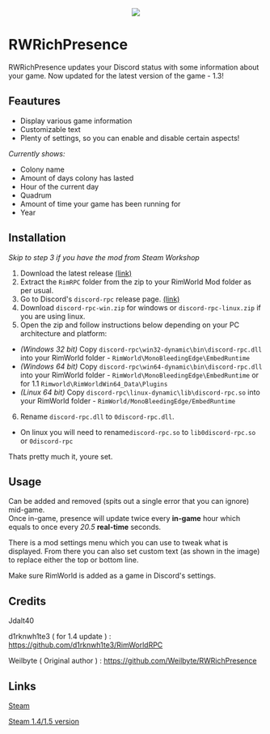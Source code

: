 
<p align="center">
<img src="https://i.imgur.com/0bQFhhY.png">
</p>

# RWRichPresence
RWRichPresence updates your Discord status with some information about your game. Now updated for the latest version of the game - 1.3!

## Feautures

* Display various game information 
* Customizable text 
* Plenty of settings, so you can enable and disable certain aspects!

*Currently shows:*
* Colony name
* Amount of days colony has lasted
* Hour of the current day
* Quadrum
* Amount of time your game has been running for
* Year

## Installation
*Skip to step 3 if you have the mod from Steam Workshop*

1. Download the latest release [(link)](https://github.com/Weilbyte/RWRichPresence/releases)
2. Extract the `RimRPC` folder from the zip to your RimWorld Mod folder as per usual.
3. Go to Discord's `discord-rpc` release page. [(link)](https://github.com/discordapp/discord-rpc/releases)
4. Download `discord-rpc-win.zip` for windows or `discord-rpc-linux.zip` if you are using linux.
5. Open the zip and follow instructions below depending on your PC architecture and platform:  
  * *(Windows 32 bit)*  Copy  `discord-rpc\win32-dynamic\bin\discord-rpc.dll` into your RimWorld folder - `RimWorld\MonoBleedingEdge\EmbedRuntime`  
  * *(Windows 64 bit)* Copy `discord-rpc\win64-dynamic\bin\discord-rpc.dll` into your RimWorld folder - `RimWorld\MonoBleedingEdge\EmbedRuntime` or for 1.1 `Rimworld\RimWorldWin64_Data\Plugins`
  * *(Linux 64 bit)* Copy `discord-rpc\linux-dynamic\lib\discord-rpc.so` into your RimWorld folder - `RimWorld/MonoBleedingEdge/EmbedRuntime`
6. Rename `discord-rpc.dll` to `0discord-rpc.dll`.
  * On linux you will need to rename`discord-rpc.so` to `lib0discord-rpc.so` or `0discord-rpc`

Thats pretty much it, youre set. 

##  Usage
Can be added and removed (spits out a single error that you can ignore) mid-game.  
Once in-game, presence will update twice every **in-game** hour which equals to once every *20.5* **real-time** seconds.

There is a mod settings menu which you can use to tweak what is displayed. From there you can also set custom text (as shown in the image) to replace either the top or bottom line.


Make sure RimWorld is added as a game in Discord's settings.

## Credits
Jdalt40

d1rknwh1te3 ( for 1.4 update ) : https://github.com/d1rknwh1te3/RimWorldRPC

Weilbyte ( Original author ) : https://github.com/Weilbyte/RWRichPresence

## Links

[Steam](https://steamcommunity.com/sharedfiles/filedetails/?id=1463057070)

[Steam 1.4/1.5 version](https://steamcommunity.com/sharedfiles/filedetails/?id=3291415439)
